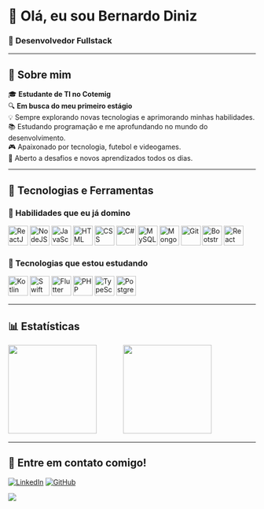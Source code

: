 # 👋 Olá, eu sou Bernardo Diniz
### 🚀 **Desenvolvedor Fullstack** 

---

## 📌 Sobre mim  

🎓 **Estudante de TI no Cotemig**  
🔍 **Em busca do meu primeiro estágio**  
💡 Sempre explorando novas tecnologias e aprimorando minhas habilidades.  
📚 Estudando programação e me aprofundando no mundo do desenvolvimento.  
🎮 Apaixonado por tecnologia, futebol e videogames.  
🌱 Aberto a desafios e novos aprendizados todos os dias.  

---

## 🤖 Tecnologias e Ferramentas  

### 🎯 Habilidades que eu já domino  

<p align="left">
    <img src="https://cdn.jsdelivr.net/gh/devicons/devicon@latest/icons/react/react-original.svg" title="ReactJS" width="40px"/>
    <img src="https://cdn.jsdelivr.net/gh/devicons/devicon@latest/icons/nodejs/nodejs-original.svg" title="NodeJS" width="40px"/>
    <img src="https://cdn.jsdelivr.net/gh/devicons/devicon@latest/icons/javascript/javascript-original.svg" title="JavaScript" width="40px"/>
    <img src="https://cdn.jsdelivr.net/gh/devicons/devicon@latest/icons/html5/html5-original.svg" title="HTML" width="40px"/>
    <img src="https://cdn.jsdelivr.net/gh/devicons/devicon@latest/icons/css3/css3-original.svg" title="CSS" width="40px"/>
    <img src="https://cdn.jsdelivr.net/gh/devicons/devicon@latest/icons/csharp/csharp-original.svg" title="C#" width="40px"/>
    <img src="https://cdn.jsdelivr.net/gh/devicons/devicon@latest/icons/mysql/mysql-original.svg" title="MySQL" width="40px"/>
    <img src="https://cdn.jsdelivr.net/gh/devicons/devicon@latest/icons/mongodb/mongodb-original.svg" title="MongoDB" width="40px"/>
    <img src="https://cdn.jsdelivr.net/gh/devicons/devicon@latest/icons/git/git-original.svg" title="Git" width="40px"/>
    <img src="https://cdn.jsdelivr.net/gh/devicons/devicon@latest/icons/bootstrap/bootstrap-original.svg" title="Bootstrap" width="40px"/>
    <img src="https://cdn.jsdelivr.net/gh/devicons/devicon@latest/icons/react/react-original.svg" title="React Native" width="40px"/>
</p>  

### 🧩 Tecnologias que estou estudando  

<p align="left">
    <img src="https://cdn.jsdelivr.net/gh/devicons/devicon@latest/icons/kotlin/kotlin-original.svg" title="Kotlin" width="40px"/>
    <img src="https://cdn.jsdelivr.net/gh/devicons/devicon@latest/icons/swift/swift-original.svg" title="Swift" width="40px"/>
    <img src="https://cdn.jsdelivr.net/gh/devicons/devicon@latest/icons/flutter/flutter-original.svg" title="Flutter" width="40px"/>
    <img src="https://cdn.jsdelivr.net/gh/devicons/devicon@latest/icons/php/php-original.svg" title="PHP" width="40px"/>
    <img src="https://cdn.jsdelivr.net/gh/devicons/devicon@latest/icons/typescript/typescript-original.svg" title="TypeScript" width="40px"/>
    <img src="https://cdn.jsdelivr.net/gh/devicons/devicon@latest/icons/postgresql/postgresql-original.svg" title="PostgreSQL" width="40px"/>
</p>

---

## 📊 Estatísticas  

<p >
    <img src="https://github-readme-stats.vercel.app/api?username=bernardooldz&show_icons=true&theme=github_dark&include_all_commits=true&locale=pt-br" height="180px" style="padding-right: 50px;"/>
    <img src="https://github-readme-stats.vercel.app/api/top-langs/?username=bernardooldz&theme=github_dark&layout=compact&custom_title=Tecnologias&langs_count=9" height="180px"/>
</p>

---

## 📩 **Entre em contato comigo!**  

[![LinkedIn](https://img.shields.io/badge/-LinkedIn-0077B5?style=for-the-badge&logo=linkedin&logoColor=white)](https://www.linkedin.com/in/bernardo-diniz-/)  [![GitHub](https://img.shields.io/badge/-GitHub-181717?style=for-the-badge&logo=github&logoColor=white)](https://github.com/bernardooldz)  


[![](https://visitcount.itsvg.in/api?id=bernardooldz&icon=0&color=0)](https://visitcount.itsvg.in)
